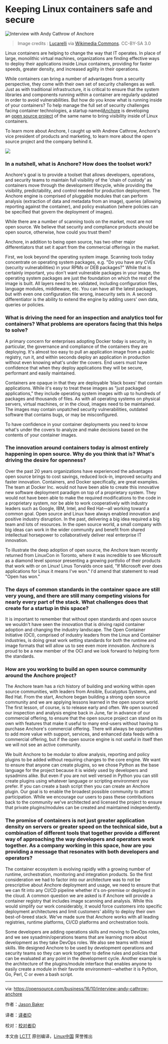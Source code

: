 

Keeping Linux containers safe and secure
====

![Interview with Andy Cathrow of Anchore](https://opensource.com/sites/default/files/styles/image-full-size/public/images/business/bus-containers2.png?itok=rG1pTnZ4)

>Image credits : [Lucarelli](http://commons.wikimedia.org/wiki/User:Lucarelli) via [Wikimedia Commons](http://commons.wikimedia.org/wiki/File:Containers_Livorno.jpg). CC-BY-SA 3.0

Linux containers are helping to change the way that IT operates. In place of large, monolithic virtual machines, organizations are finding effective ways to deploy their applications inside Linux containers, providing for faster speeds, greater density, and increased agility in their operations.

While containers can bring a number of advantages from a security perspective, they come with their own set of security challenges as well. Just as with traditional infrastructure, it is critical to ensure that the system libraries and components running within a container are regularly updated in order to avoid vulnerabilities. But how do you know what is running inside of your containers? To help manage the full set of security challenges facing container technologies, a startup named[Anchore](https://anchore.com/) is developing an [open source](https://github.com/anchore/anchore)[ project](https://github.com/anchore/anchore) of the same name to bring visibility inside of Linux containers. 

To learn more about Anchore, I caught up with Andrew Cathrow, Anchore's vice president of products and marketing, to learn more about the open source project and the company behind it.

![](https://opensource.com/sites/default/files/images/life/Interview%20banner%20Q%26A.png)

### In a nutshell, what is Anchore? How does the toolset work?

Anchore's goal is to provide a toolset that allows developers, operations, and security teams to maintain full visibility of the 'chain of custody' as containers move through the development lifecycle, while providing the visibility, predictability, and control needed for production deployment. The Anchore engine is comprised of pluggable modules that can perform analysis (extraction of data and metadata from an image), queries (allowing reporting against the container), and policy evaluation (where policies can be specified that govern the deployment of images).

While there are a number of scanning tools on the market, most are not open source. We believe that security and compliance products should be open source, otherwise, how could you trust them?

Anchore, in addition to being open source, has two other major differentiators that set it apart from the commercial offerings in the market.

First, we look beyond the operating system image. Scanning tools today concentrate on operating system packages, e.g. "Do you have any CVEs (security vulnerabilities) in your RPMs or DEB packages?" While that is certainly important, you don't want vulnerable packages in your image, the operating system packages are just the foundation on which the rest of the image is built. All layers need to be validated, including configuration files, language modules, middleware, etc. You can have all the latest packages, but with even one configuration file wrong, insecurity sets in. A second differentiator is the ability to extend the engine by adding users' own data, queries or policies.

### What is driving the need for an inspection and analytics tool for containers? What problems are operators facing that this helps to solve?

A primary concern for enterprises adopting Docker today is security, in particular, the governance and compliance of the containers they are deploying. It's almost too easy to pull an application image from a public registry, run it, and within seconds deploy an application in production without even knowing what's under the covers. End users must have confidence that when they deploy applications they will be secure, performant and easily maintained.

Containers are opaque in that they are deployable ‘black boxes' that contain applications. While it's easy to treat these images as "just packaged applications," they include operating system images with up to hundreds of packages and thousands of files. As with all operating systems on physical servers, virtual machines, or in the cloud, images need to be maintained. The images may contain unpatched security vulnerabilities, outdated software that contains bugs, or may be misconfigured.

To have confidence in your container deployments you need to know what's under the covers to analyze and make decisions based on the contents of your container images.

### The innovation around containers today is almost entirely happening in open source. Why do you think that is? What's driving the desire for openness?

Over the past 20 years organizations have experienced the advantages open source brings to cost savings, reduced lock-in, improved security and faster innovation. Containers, and Docker specifically, are great examples. The team at Docker Inc. would not have been able to create this innovative new software deployment paradigm on top of a proprietary system. They would not have been able to make the required modifications to the code in a proprietary system, nor be able to work cooperatively with industry leaders such as Google, IBM, Intel, and Red Hat—all working toward a common goal. Open source and Linux have always enabled innovation and positive industry disruption. In the past, delivering a big idea required a big team and lots of resources. In the open source world, a small company with big ideas can work in the wider community and benefit from shared intellectual horsepower to collaboratively deliver real enterprise IT innovation.

To illustrate the deep adoption of open source, the Anchore team recently returned from LinuxCon in Toronto, where it was incredible to see Microsoft as a diamond level sponsor presenting a growing portfolio of their products that work with or on Linux! Linus Torvalds once said, "If Microsoft ever does applications for Linux it means I've won." I'd amend that statement to read "Open has won."

### The days of common standards in the container space are still very young, and there are still many competing visions for nearly every part of the stack. What challenges does that create for a startup in this space?

It is important to remember that without open standards and open source we wouldn't have seen the innovation that is driving rapid container adoption and changing the industry landscape. The Open Container Initiative (OCI), comprised of industry leaders from the Linux and Container industries, is doing great work setting standards for both the runtime and image formats that will allow us to see even more innovation. Anchore is proud to be a new member of the OCI and we look forward to helping form the standards.

### How are you working to build an open source community around the Anchore project?

The Anchore team has a rich history of building and working within open source communities, with leaders from Ansible, Eucalyptus Systems, and Red Hat. From the start, Anchore began building a strong open source community and we are applying lessons learned in the open source world. The first lesson, of course, is to release early and often. We open sourced our inspection and analysis engine back in June, far in advance of our commercial offering, to ensure that the open source project can stand on its own with features that make it useful to many end-users without having to purchase Anchore's commercial offering. There will always be opportunities to add more value with support, services, and enhanced data feeds with a commercial offering, but if the open source engine is not useful in itself then we will not see an active community.

We built Anchore to be modular to allow analysis, reporting and policy plugins to be added without requiring changes to the core engine. We want to ensure that anyone can create plugins, so we chose Python as the base language for the project because it is widely used by developers and sysadmins alike. But even if you are not well versed in Python you can still create plugins using whatever language or scripting environment you prefer. If you can create a bash script then you can create an Anchore plugin. Our goal is to enable the broadest possible community to attract participation. While we encourage our users to pass these contributions back to the community we've architected and licensed the project to ensure that private plugins/modules can be created and maintained independently.

### The promise of containers is not just greater application density on servers or greater speed on the technical side, but a combination of different tools that together provide a different way of approaching the way developers and operators work together. As a company working in this space, how are you providing a message that resonates with both developers and operators?

The container ecosystem is evolving rapidly with a growing number of runtime, orchestration, monitoring and integration products. So the first consideration we had to factor into our architecture was to not be prescriptive about Anchore deployment and usage, we need to ensure that we can fit into any CI/CD pipeline whether it's on-premise or deployed in the cloud. A common question we are asked is if Anchore will provide a container registry that includes image scanning and analysis. While this would simplify our work considerably, it would force customers into specific deployment architectures and limit customers' ability to deploy their own best-of-breed stack. We've made sure that Anchore works with all leading registries, runtime platforms, CI/CD platforms and orchestration tools.

Some developers are adding operations skills and moving to DevOps roles, and we see sysadmin/operations teams that are learning more about development as they take DevOps roles. We also see teams with mixed skills. We designed Anchore to be used by development operations and security teams so they can work together to define rules and policies that can be evaluated at any point in the development cycle. Another example is the architecture of the plugins/module interface that enables anyone to easily create a module in their favorite environment—whether it is Python, Go, Perl, C or even a bash script.

--------------------------------------------------------------------------------

via: https://opensource.com/business/16/10/interview-andy-cathrow-anchore

作者：[Jason Baker][a]

译者：[译者ID](https://github.com/译者ID)

校对：[校对者ID](https://github.com/校对者ID)

本文由 [LCTT](https://github.com/LCTT/TranslateProject) 原创编译，[Linux中国](https://linux.cn/) 荣誉推出

[a]: https://opensource.com/users/jason-baker
